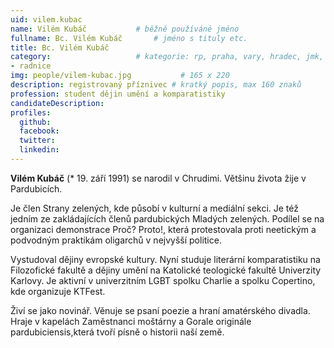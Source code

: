 ```yaml
---
uid: vilem.kubac
name: Vilém Kubáč   		# běžně používáné jméno
fullname: Bc. Vilém Kubáč		# jméno s tituly etc.
title: Bc. Vilém Kubáč
category:             		# kategorie: rp, praha, vary, hradec, jmk, senat
- radnice
img: people/vilem-kubac.jpg           # 165 x 220
description: registrovaný příznivec # kratký popis, max 160 znaků
profession: student dějin umění a komparatistiky
candidateDescription: 
profiles:
  github:
  facebook:
  twitter:
  linkedin:
---
```

**Vilém Kubáč** (* 19. září 1991) se narodil v Chrudimi. Většinu života žije v Pardubicích.

Je člen Strany zelených, kde působí v kulturní a mediální sekci. Je též jedním ze zakládajících členů pardubických Mladých zelených. Podílel se na organizaci demonstrace Proč? Proto!, která protestovala proti neetickým a podvodným praktikám oligarchů v nejvyšší politice.

Vystudoval dějiny evropské kultury. Nyní studuje literární komparatistiku na Filozofické fakultě a dějiny umění na Katolické teologické fakultě Univerzity Karlovy. Je aktivní v univerzitním LGBT spolku Charlie a spolku Copertino, kde  organizuje KTFest.

Živí se jako novinář. Věnuje se psaní poezie a hraní amatérského divadla. Hraje v kapelách Zaměstnanci moštárny a Gorale originále pardubiciensis,která tvoří písně o historii naší země.
